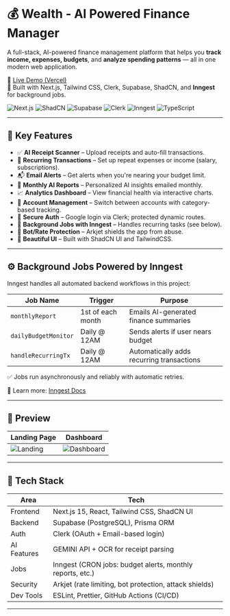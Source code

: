 # 💰 Wealth - AI Powered Finance Manager

A full-stack, AI-powered finance management platform that helps you **track income, expenses, budgets**, and **analyze spending patterns** — all in one modern web application.

🔗 [Live Demo (Vercel)](https://expensiq.vercel.app)  
📌 Built with Next.js, Tailwind CSS, Clerk, Supabase, ShadCN, and **Inngest** for background jobs.

![Next.js](https://img.shields.io/badge/Next.js-black?logo=next.js)
![ShadCN](https://img.shields.io/badge/ShadCN-UI-blue)
![Supabase](https://img.shields.io/badge/Supabase-green?logo=supabase)
![Clerk](https://img.shields.io/badge/Auth-Clerk-red?logo=clerk)
![Inngest](https://img.shields.io/badge/Jobs-Inngest-black?logo=data:image/svg+xml;base64,YOUR_INNGEST_ICON_BASE64)
![TypeScript](https://img.shields.io/badge/Typed-TypeScript-blue?logo=typescript)

---

## 🧠 Key Features

- ✅ **AI Receipt Scanner** – Upload receipts and auto-fill transactions.
- 🔄 **Recurring Transactions** – Set up repeat expenses or income (salary, subscriptions).
- 📬 **Email Alerts** – Get alerts when you're nearing your budget limit.
- 🧠 **Monthly AI Reports** – Personalized AI insights emailed monthly.
- 📈 **Analytics Dashboard** – View financial health via interactive charts.
- 👥 **Account Management** – Switch between accounts with category-based tracking.
- 🔐 **Secure Auth** – Google login via Clerk; protected dynamic routes.
- 🧵 **Background Jobs with Inngest** – Handles recurring tasks (see below).
- 💂 **Bot/Rate Protection** – Arkjet shields the app from abuse.
- 💎 **Beautiful UI** – Built with ShadCN UI and TailwindCSS.

---

## ⚙️ Background Jobs Powered by Inngest

Inngest handles all automated backend workflows in this project:

| Job Name                  | Trigger              | Purpose |
|--------------------------|----------------------|---------|
| `monthlyReport`          | 1st of each month    | Emails AI-generated finance summaries |
| `dailyBudgetMonitor`     | Daily @ 12AM         | Sends alerts if user nears budget |
| `handleRecurringTx`      | Daily @ 12AM         | Automatically adds recurring transactions |

✅ Jobs run asynchronously and reliably with automatic retries.

🔗 Learn more: [Inngest Docs](https://www.inngest.com/docs)

---

## 📸 Preview

| Landing Page | Dashboard |
|--------------|-----------|
| ![Landing](./public/landing-preview.png) | ![Dashboard](./public/dashboard-preview.png) |

---

## 🚀 Tech Stack

| Area        | Tech                                                             |
|-------------|------------------------------------------------------------------|
| Frontend    | Next.js 15, React, Tailwind CSS, ShadCN UI                       |
| Backend     | Supabase (PostgreSQL), Prisma ORM                                |
| Auth        | Clerk (OAuth + Email-based login)                                |
| AI Features | GEMINI API + OCR for receipt parsing                             |
| Jobs        | Inngest (CRON jobs: budget alerts, monthly reports, etc.)        |
| Security    | Arkjet (rate limiting, bot protection, attack shields)           |
| Dev Tools   | ESLint, Prettier, GitHub Actions (CI/CD)   

---


